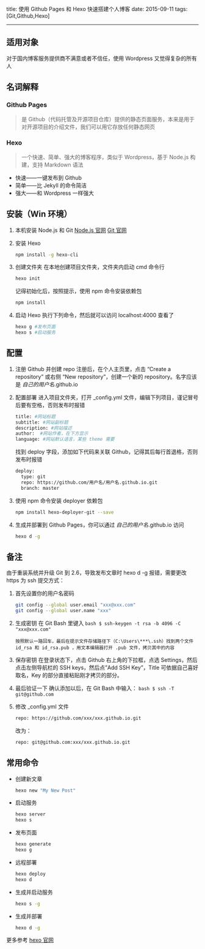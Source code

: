 title: 使用 Github Pages 和 Hexo 快速搭建个人博客
date: 2015-09-11
tags: [Git,Github,Hexo]

---

## 适用对象

对于国内博客服务提供商不满意或者不信任，使用 Wordpress 又觉得复杂的所有人

## 名词解释

### Github Pages

> 是 Github（代码托管及开源项目仓库）提供的静态页面服务，本来是用于对开源项目的介绍文件，我们可以用它存放任何静态网页

### Hexo

> 一个快速、简单、强大的博客程序，类似于 Wordpress，基于 Node.js 构建，支持 Markdown 语法

-   快速——一键发布到 Github
-   简单——比 Jekyll 的命令简洁
-   强大——和 Wordpress 一样强大

## 安装（Win 环境）

1. 本机安装 Node.js 和 Git
   [Node.js 官网](https://nodejs.org/) [Git 官网](https://git-scm.com/)

2. 安装 Hexo

    ```bash
    npm install -g hexo-cli
    ```

3. 创建文件夹
   在本地创建项目文件夹，文件夹内启动 cmd 命令行

    ```bash
    hexo init
    ```

    记得初始化后，按照提示，使用 npm 命令安装依赖包

    ```bash
    npm install
    ```

4. 启动 Hexo
   执行下列命令，然后就可以访问 localhost:4000 查看了
    ```bash
    hexo g #发布页面
    hexo s #启动服务
    ```

## 配置

1. 注册 Github 并创建 repo
   注册后，在个人主页里，点击 “Create a repository” 或右侧 “New repository”，创建一个新的 repository。名字应该是 _自己的用户名_.github.io

2. 配置部署
   进入项目文件夹，打开 \_config.yml 文件，编辑下列项目，谨记冒号后要有空格，否则发布时报错

    ```bash
    title: #网站标题
    subtitle: #网站副标题
    description: #网站描述
    author:  #网站作者，在下方显示
    language: #网站默认语言，某些 theme 需要
    ```

    找到 deploy 字段，添加如下代码来关联 Github，记得其后每行首退格，否则发布时报错

    ```bash
    deploy:
      type: git
      repo: https://github.com/用户名/用户名.github.io.git
      branch: master
    ```

3. 使用 npm 命令安装 deployer 依赖包

    ```bash
    npm install hexo-deployer-git --save
    ```

4. 生成并部署到 Github Pages，你可以通过 _自己的用户名_.github.io 访问
    ```bash
    hexo d -g
    ```

## 备注

由于重装系统并升级 Git 到 2.6，导致发布文章时 hexo d -g 报错，需要更改 https 为 ssh 提交方式：

1.  首先设置你的用户名密码

    ```bash
    git config --global user.email "xxx@xxx.com"
    git config --global user.name "xxx"
    ```

2.  生成密钥
    在 Git Bash 里键入
    `bash $ ssh-keygen -t rsa -b 4096 -C "xxx@xxx.com" `

        按照默认一路回车，最后在提示文件存储路径下（C:\Users\***\.ssh）找到两个文件 id_rsa 和 id_rsa.pub ，用文本编辑器打开 .pub 文件，拷贝其中的内容

3.  保存密钥
    在登录状态下，点击 Github 右上角的下拉框，点选 Settings，然后点击左侧导航栏的 SSH keys，然后点”Add SSH Key”，Title 可依据自己喜好取名，Key 的部分直接粘贴刚才拷贝的部分。

4.  最后验证一下
    确认添加以后，在 Git Bash 中输入：
    `bash $ ssh -T git@github.com `

5.  修改 \_config.yml 文件
    ```bash
    repo: https://github.com/xxx/xxx.github.io.git
    ```
    改为：
    ```bash
    repo: git@github.com:xxx/xxx.github.io.git
    ```

## 常用命令

-   创建新文章
    ```bash
    hexo new "My New Post"
    ```
-   启动服务
    ```bash
    hexo server
    hexo s
    ```
-   发布页面
    ```bash
    hexo generate
    hexo g
    ```
-   远程部署
    ```bash
    hexo deploy
    hexo d
    ```
-   生成并启动服务
    ```bash
    hexo s -g
    ```
-   生成并部署
    ```bash
    hexo d -g
    ```

更多参考 [hexo 官网](http://hexo.io/docs/index.html)
